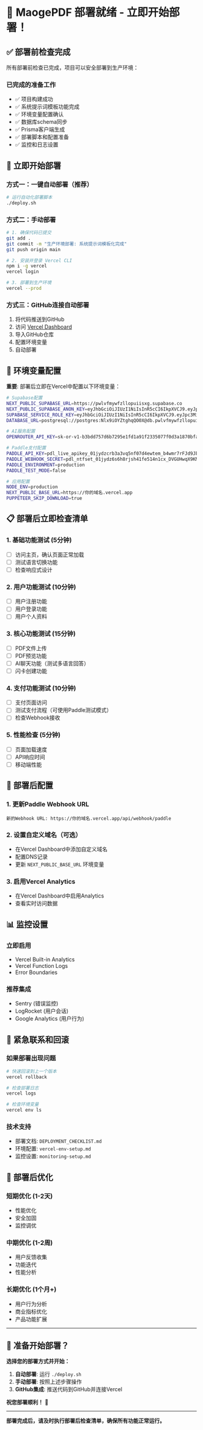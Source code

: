 # 🚀 MaogePDF 部署就绪 - 立即开始部署！

## ✅ 部署前检查完成

所有部署前检查已完成，项目可以安全部署到生产环境：

### 已完成的准备工作
- ✅ 项目构建成功 
- ✅ 系统提示词模板功能完成
- ✅ 环境变量配置确认
- ✅ 数据库schema同步
- ✅ Prisma客户端生成
- ✅ 部署脚本和配置准备
- ✅ 监控和日志设置

## 🚀 立即开始部署

### 方式一：一键自动部署（推荐）
```bash
# 运行自动化部署脚本
./deploy.sh
```

### 方式二：手动部署
```bash
# 1. 确保代码已提交
git add .
git commit -m "生产环境部署: 系统提示词模板化完成"
git push origin main

# 2. 安装并登录 Vercel CLI
npm i -g vercel
vercel login

# 3. 部署到生产环境
vercel --prod
```

### 方式三：GitHub连接自动部署
1. 将代码推送到GitHub
2. 访问 [Vercel Dashboard](https://vercel.com)
3. 导入GitHub仓库
4. 配置环境变量
5. 自动部署

## 🔑 环境变量配置

**重要**: 部署后立即在Vercel中配置以下环境变量：

```bash
# Supabase配置
NEXT_PUBLIC_SUPABASE_URL=https://pwlvfmywfzllopuiisxg.supabase.co
NEXT_PUBLIC_SUPABASE_ANON_KEY=eyJhbGciOiJIUzI1NiIsInR5cCI6IkpXVCJ9.eyJpc3MiOiJzdXBhYmFzZSIsInJlZiI6InB3bHZmbXl3ZnpsbG9wdWlpc3hnIiwicm9sZSI6ImFub24iLCJpYXQiOjE3NDkxOTc4OTUsImV4cCI6MjA2NDc3Mzg5NX0.g-xSF9yegK1lp9emJx4YOlJjw4BoAJZ1yz38t-r2mWc
SUPABASE_SERVICE_ROLE_KEY=eyJhbGciOiJIUzI1NiIsInR5cCI6IkpXVCJ9.eyJpc3MiOiJzdXBhYmFzZSIsInJlZiI6InB3bHZmbXl3ZnpsbG9wdWlpc3hnIiwicm9sZSI6InNlcnZpY2Vfcm9sZSIsImlhdCI6MTc0OTE5Nzg5NSwiZXhwIjoyMDY0NzczODk1fQ.CkPzDehpjCsiH7ZpLPtu8LUZzr5q1w4iTHp-Z_bobLk
DATABASE_URL=postgresql://postgres:Nlx9iOYZtghqQO0X@db.pwlvfmywfzllopuiisxg.supabase.co:5432/postgres?sslmode=require&pool_timeout=10&connection_limit=10&connect_timeout=30

# AI服务配置
OPENROUTER_API_KEY=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

# Paddle支付配置
PADDLE_API_KEY=pdl_live_apikey_01jydzcrb3a3vq5nf07d4ewtem_b4wmr7rFJd9JbwxVaHmaJQ_AV4
PADDLE_WEBHOOK_SECRET=pdl_ntfset_01jydz6s6h8rjsh41fe514n1cx_DVGUHwqX9KMi055o49BN8IIt7027tIJP
PADDLE_ENVIRONMENT=production
PADDLE_TEST_MODE=false

# 应用配置
NODE_ENV=production
NEXT_PUBLIC_BASE_URL=https://你的域名.vercel.app
PUPPETEER_SKIP_DOWNLOAD=true
```

## 📋 部署后立即检查清单

### 1. 基础功能测试 (5分钟)
- [ ] 访问主页，确认页面正常加载
- [ ] 测试语言切换功能
- [ ] 检查响应式设计

### 2. 用户功能测试 (10分钟)
- [ ] 用户注册功能
- [ ] 用户登录功能
- [ ] 用户个人资料

### 3. 核心功能测试 (15分钟)
- [ ] PDF文件上传
- [ ] PDF预览功能
- [ ] AI聊天功能（测试多语言回答）
- [ ] 闪卡创建功能

### 4. 支付功能测试 (10分钟)
- [ ] 支付页面访问
- [ ] 测试支付流程（可使用Paddle测试模式）
- [ ] 检查Webhook接收

### 5. 性能检查 (5分钟)
- [ ] 页面加载速度
- [ ] API响应时间
- [ ] 移动端性能

## 🔧 部署后配置

### 1. 更新Paddle Webhook URL
```
新的Webhook URL: https://你的域名.vercel.app/api/webhook/paddle
```

### 2. 设置自定义域名（可选）
- 在Vercel Dashboard中添加自定义域名
- 配置DNS记录
- 更新 `NEXT_PUBLIC_BASE_URL` 环境变量

### 3. 启用Vercel Analytics
- 在Vercel Dashboard中启用Analytics
- 查看实时访问数据

## 📊 监控设置

### 立即启用
- Vercel Built-in Analytics
- Vercel Function Logs
- Error Boundaries

### 推荐集成
- Sentry (错误监控)
- LogRocket (用户会话)
- Google Analytics (用户行为)

## 🚨 紧急联系和回滚

### 如果部署出现问题
```bash
# 快速回滚到上一个版本
vercel rollback

# 检查部署日志
vercel logs

# 检查环境变量
vercel env ls
```

### 技术支持
- 部署文档: `DEPLOYMENT_CHECKLIST.md`
- 环境配置: `vercel-env-setup.md`
- 监控设置: `monitoring-setup.md`

## 🎯 部署后优化

### 短期优化 (1-2天)
- 性能优化
- 安全加固
- 监控调优

### 中期优化 (1-2周)
- 用户反馈收集
- 功能迭代
- 性能分析

### 长期优化 (1个月+)
- 用户行为分析
- 商业指标优化
- 产品功能扩展

---

## 🏁 准备开始部署？

**选择您的部署方式并开始：**

1. **自动部署**: 运行 `./deploy.sh`
2. **手动部署**: 按照上述步骤操作
3. **GitHub集成**: 推送代码到GitHub并连接Vercel

**祝您部署顺利！** 🎉

---

**部署完成后，请及时执行部署后检查清单，确保所有功能正常运行。**
